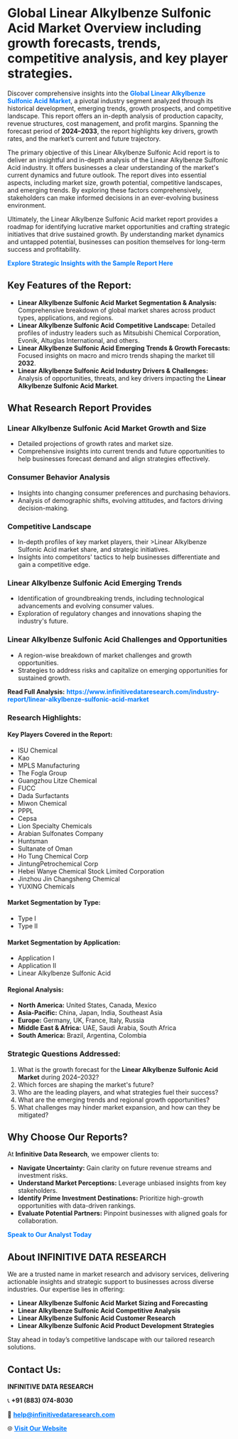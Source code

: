 <h1>Global Linear Alkylbenze Sulfonic Acid Market Overview including growth forecasts, trends, competitive analysis, and key player strategies.</h1>
<p>
Discover comprehensive insights into the 
<a href="https://www.infinitivedataresearch.com/industry-report/linear-alkylbenze-sulfonic-acid-market" rel="dofollow" style="color: #007BFF; text-decoration: none;"><strong>Global Linear Alkylbenze Sulfonic Acid Market</strong></a>, a pivotal industry segment analyzed through its historical development, emerging trends, growth prospects, and competitive landscape. This report offers an in-depth analysis of production capacity, revenue structures, cost management, and profit margins. Spanning the forecast period of <strong>2024–2033</strong>, the report highlights key drivers, growth rates, and the market’s current and future trajectory.
</p>
<p>
The primary objective of this Linear Alkylbenze Sulfonic Acid report is to deliver an insightful and in-depth analysis of the Linear Alkylbenze Sulfonic Acid industry. It offers businesses a clear understanding of the market's current dynamics and future outlook. The report dives into essential aspects, including market size, growth potential, competitive landscapes, and emerging trends. By exploring these factors comprehensively, stakeholders can make informed decisions in an ever-evolving business environment.
</p>
<p>
Ultimately, the Linear Alkylbenze Sulfonic Acid market report provides a roadmap for identifying lucrative market opportunities and crafting strategic initiatives that drive sustained growth. By understanding market dynamics and untapped potential, businesses can position themselves for long-term success and profitability.
</p>
<p>
<a href="https://www.infinitivedataresearch.com/request-sample/reportId=103856" style="color: #007BFF; text-decoration: none;"><strong>Explore Strategic Insights with the Sample Report Here</strong></a>
</p>

<h2>Key Features of the Report:</h2>
<ul>
<li><strong>Linear Alkylbenze Sulfonic Acid Market Segmentation & Analysis:</strong> Comprehensive breakdown of global market shares across product types, applications, and regions.</li>
<li><strong>Linear Alkylbenze Sulfonic Acid Competitive Landscape:</strong> Detailed profiles of industry leaders such as Mitsubishi Chemical Corporation, Evonik, Altuglas International, and others.</li>
<li><strong>Linear Alkylbenze Sulfonic Acid Emerging Trends & Growth Forecasts:</strong> Focused insights on macro and micro trends shaping the market till <strong>2032</strong>.</li>
<li><strong>Linear Alkylbenze Sulfonic Acid Industry Drivers & Challenges:</strong> Analysis of opportunities, threats, and key drivers impacting the <strong>Linear Alkylbenze Sulfonic Acid Market</strong>.</li>
</ul>

<h2>What Research Report Provides</h2>
<h3>Linear Alkylbenze Sulfonic Acid Market Growth and Size</h3>
<ul>
<li>Detailed projections of growth rates and market size.</li>
<li>Comprehensive insights into current trends and future opportunities to help businesses forecast demand and align strategies effectively.</li>
</ul>

<h3>Consumer Behavior Analysis</h3>
<ul>
<li>Insights into changing consumer preferences and purchasing behaviors.</li>
<li>Analysis of demographic shifts, evolving attitudes, and factors driving decision-making.</li>
</ul>

<h3>Competitive Landscape</h3>
<ul>
<li>In-depth profiles of key market players, their >Linear Alkylbenze Sulfonic Acid market share, and strategic initiatives.</li>
<li>Insights into competitors' tactics to help businesses differentiate and gain a competitive edge.</li>
</ul>

<h3>Linear Alkylbenze Sulfonic Acid Emerging Trends</h3>
<ul>
<li>Identification of groundbreaking trends, including technological advancements and evolving consumer values.</li>
<li>Exploration of regulatory changes and innovations shaping the industry's future.</li>
</ul>

<h3>Linear Alkylbenze Sulfonic Acid Challenges and Opportunities</h3>
<ul>
<li>A region-wise breakdown of market challenges and growth opportunities.</li>
<li>Strategies to address risks and capitalize on emerging opportunities for sustained growth.</li>
</ul>
<p><strong>Read Full Analysis:</strong> <a href="https://www.infinitivedataresearch.com/industry-report/linear-alkylbenze-sulfonic-acid-market" rel="dofollow" style="color: #007BFF; text-decoration: none;"><strong>https://www.infinitivedataresearch.com/industry-report/linear-alkylbenze-sulfonic-acid-market</strong></a></p>
<h3>Research Highlights:</h3>
<h4>Key Players Covered in the Report:</h4>
<ul><li>ISU Chemical</li><li>Kao</li><li>MPLS Manufacturing</li><li>The Fogla Group</li><li>Guangzhou Litze Chemical</li><li>FUCC</li><li>Dada Surfactants</li><li>Miwon Chemical</li><li>PPPL</li><li>Cepsa</li><li>Lion Specialty Chemicals</li><li>Arabian Sulfonates Company</li><li>Huntsman</li><li>Sultanate of Oman</li><li>Ho Tung Chemical Corp</li><li>JintungPetrochemical Corp</li><li>Hebei Wanye Chemical Stock Limited Corporation</li><li>Jinzhou Jin Changsheng Chemical</li><li>YUXING Chemicals</li></ul>
<h4>Market Segmentation by Type:</h4>
<ul><li>Type I</li><li>Type II</li></ul>
<h4>Market Segmentation by Application:</h4>
<ul><li>Application I</li><li>Application II</li><li>Linear Alkylbenze Sulfonic Acid</li></ul>

<h4>Regional Analysis:</h4>
<ul>
<li><strong>North America:</strong> United States, Canada, Mexico</li>
<li><strong>Asia-Pacific:</strong> China, Japan, India, Southeast Asia</li>
<li><strong>Europe:</strong> Germany, UK, France, Italy, Russia</li>
<li><strong>Middle East & Africa:</strong> UAE, Saudi Arabia, South Africa</li>
<li><strong>South America:</strong> Brazil, Argentina, Colombia</li>
</ul>

<h3>Strategic Questions Addressed:</h3>
<ol>
<li>What is the growth forecast for the <strong>Linear Alkylbenze Sulfonic Acid Market</strong> during 2024–2032?</li>
<li>Which forces are shaping the market's future?</li>
<li>Who are the leading players, and what strategies fuel their success?</li>
<li>What are the emerging trends and regional growth opportunities?</li>
<li>What challenges may hinder market expansion, and how can they be mitigated?</li>
</ol>

<h2>Why Choose Our Reports?</h2>
<p>At <strong>Infinitive Data Research</strong>, we empower clients to:</p>
<ul>
<li><strong>Navigate Uncertainty:</strong> Gain clarity on future revenue streams and investment risks.</li>
<li><strong>Understand Market Perceptions:</strong> Leverage unbiased insights from key stakeholders.</li>
<li><strong>Identify Prime Investment Destinations:</strong> Prioritize high-growth opportunities with data-driven rankings.</li>
<li><strong>Evaluate Potential Partners:</strong> Pinpoint businesses with aligned goals for collaboration.</li>
</ul>
<p><a href="https://www.infinitivedataresearch.com/industry-report/linear-alkylbenze-sulfonic-acid-market" rel="dofollow" style="color: #007BFF; text-decoration: none;"><strong>Speak to Our Analyst Today</strong></a></p>

<h2>About INFINITIVE DATA RESEARCH</h2>
<p>We are a trusted name in market research and advisory services, delivering actionable insights and strategic support to businesses across diverse industries. Our expertise lies in offering:</p>
<ul>
<li><strong>Linear Alkylbenze Sulfonic Acid Market Sizing and Forecasting</strong></li>
<li><strong>Linear Alkylbenze Sulfonic Acid Competitive Analysis</strong></li>
<li><strong>Linear Alkylbenze Sulfonic Acid Customer Research</strong></li>
<li><strong>Linear Alkylbenze Sulfonic Acid Product Development Strategies</strong></li>
</ul>
<p>Stay ahead in today’s competitive landscape with our tailored research solutions.</p>

<h2>Contact Us:</h2>
<p><strong>INFINITIVE DATA RESEARCH</strong></p>
<p>📞 <strong>+91 (883) 074-8030</strong></p>
<p>📧 <strong><a href="mailto:help@infinitivedataresearch.com" style="color: #007BFF;">help@infinitivedataresearch.com</a></strong></p>
<p>🌐 <strong><a href="https://www.infinitivedataresearch.com" rel="dofollow" style="color: #007BFF;">Visit Our Website</a></strong></p>